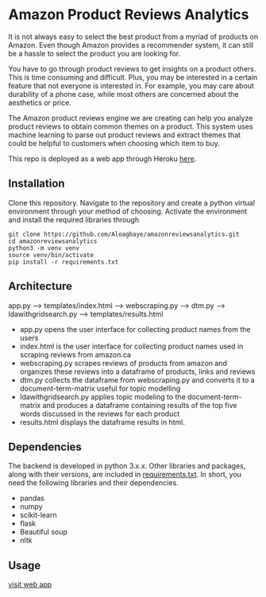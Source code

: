 # Amazon Product Reviews Analytics
It is not always easy to select the best product from a myriad of products on Amazon. Even though Amazon provides a recommender system, it can still be a hassle to select the product you are looking for. 

You have to go through product reviews to get insights on a product others. This is time consuming and difficult. Plus, you may be interested in a certain feature that not everyone is interested in. For example, you may care about durability of a phone case, while most others are concerned about the aesthetics or price. 

The Amazon product reviews engine we are creating can help you analyze product reviews to obtain common themes on a product. This system uses machine learning to parse out product reviews and extract themes that could be helpful to customers when choosing which item to buy.

This repo is deployed as a web app through Heroku [here](https://amazonreviewsanalytics.herokuapp.com/).

## Installation
Clone this repository. Navigate to the repository and create a python virtual environment through your method of choosing. Activate the environment and install the required libraries through
```
git clone https://github.com/Aloagbaye/amazonreviewsanalytics.git
cd amazonreviewsanalytics
python3 -m venv venv
source venv/bin/activate
pip install -r requirements.txt
```

## Architecture
app.py --> templates/index.html --> webscraping.py --> dtm.py --> ldawithgridsearch.py --> templates/results.html
- app.py opens the user interface for collecting product names from the users
- index.html is the user interface for collecting product names used in scraping reviews from amazon.ca
- webscraping.py scrapes reviews of products from amazon and organizes these reviews into a dataframe of products, links and reviews
- dtm.py collects the dataframe from webscraping.py and converts it to a document-term-matrix useful for topic modelling
- ldawithgridsearch.py applies topic modeling to the document-term-matrix and produces a dataframe containing results of the top five words discussed in the reviews for each product
- results.html displays the dataframe results in html.

## Dependencies
The backend is developed in python 3.x.x. Other libraries and packages, along with their versions, are included in [requirements.txt]('../../requirements.txt'). In short, you need the following libraries and their dependencies.
- pandas
- numpy
- scikit-learn
- flask
- Beautiful soup
- nltk

## Usage
<a href="amazonreviewsanalytics.herokuapp.com">visit web app</a>
